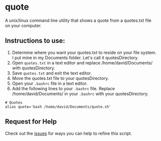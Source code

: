 # quote
A unix/linux command line utility that shows a quote from a quotes.txt file on your computer.
## Instructions to use:
1. Determine where you want your quotes.txt to reside on your file system. I put mine in my Documents folder. Let's call it quotesDirectory.
2. Open `quotes.txt` in a text editor and replace /home/david/Documents/ with quotesDirectory.
3. Save `quotes.txt` and exit the text editor.
4. Move the quotes.txt file to your quotesDirectory.
5. Open your `.bashrc` file in a text editor.
6. Add the following lines to your `.bashrc` file. Replace /home/david/Documents/ in your `.bashrc` with your quotesDirectory.
```
# Quotes
alias quote='bash /home/david/Documents/quote.sh'
```
## Request for Help
Check out the [issues](https://github.com/davidkneely/quote/issues) for ways you can help to refine this script.
